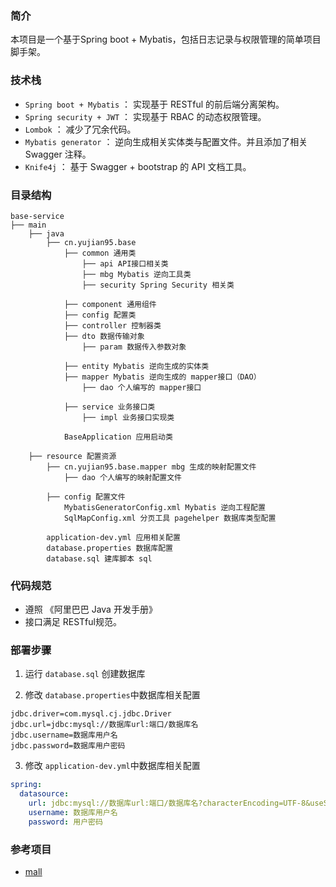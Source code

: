 ### 简介

本项目是一个基于Spring boot + Mybatis，包括日志记录与权限管理的简单项目脚手架。

### 技术栈

- `Spring boot + Mybatis` ： 实现基于 RESTful 的前后端分离架构。
- `Spring security + JWT` ： 实现基于 RBAC 的动态权限管理。
- `Lombok` ： 减少了冗余代码。
- `Mybatis generator` ： 逆向生成相关实体类与配置文件。并且添加了相关 Swagger 注释。
- `Knife4j` ： 基于 Swagger + bootstrap 的 API 文档工具。 

### 目录结构

```
base-service
├── main
    ├── java
        ├── cn.yujian95.base
            ├── common 通用类
                ├── api API接口相关类
                ├── mbg Mybatis 逆向工具类
                ├── security Spring Security 相关类

            ├── component 通用组件
            ├── config 配置类
            ├── controller 控制器类
            ├── dto 数据传输对象
                ├── param 数据传入参数对象

            ├── entity Mybatis 逆向生成的实体类
            ├── mapper Mybatis 逆向生成的 mapper接口（DAO）
                ├── dao 个人编写的 mapper接口

            ├── service 业务接口类
                ├── impl 业务接口实现类

            BaseApplication 应用启动类

    ├── resource 配置资源
        ├── cn.yujian95.base.mapper mbg 生成的映射配置文件
            ├── dao 个人编写的映射配置文件

        ├── config 配置文件
            MybatisGeneratorConfig.xml Mybatis 逆向工程配置
            SqlMapConfig.xml 分页工具 pagehelper 数据库类型配置

        application-dev.yml 应用相关配置
        database.properties 数据库配置
        database.sql 建库脚本 sql

```

### 代码规范

- 遵照 《阿里巴巴 Java 开发手册》
- 接口满足 RESTful规范。

### 部署步骤

1. 运行 `database.sql` 创建数据库

2. 修改 `database.properties`中数据库相关配置

```properties
jdbc.driver=com.mysql.cj.jdbc.Driver
jdbc.url=jdbc:mysql://数据库url:端口/数据库名
jdbc.username=数据库用户名
jdbc.password=数据库用户密码
```

3. 修改 `application-dev.yml`中数据库相关配置

```yml
spring:
  datasource:
    url: jdbc:mysql://数据库url:端口/数据库名?characterEncoding=UTF-8&useSSL=false&useUnicode=true&serverTimezone=UTC
    username: 数据库用户名
    password: 用户密码
```

### 参考项目

- [mall](https://github.com/macrozheng/mall)